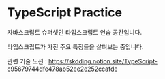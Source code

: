# TypeScript Practice

자바스크립트 슈퍼셋인 타입스크립트 연습 공간입니다.

타입스크립트가 가진 주요 특징들을 살펴보는 중입니다.

관련 기술 노션 : https://skdding.notion.site/TypeScript-c95679744dfe478ab52ee2e252ccafde
